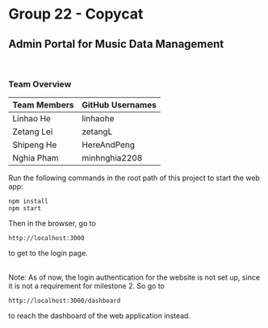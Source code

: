 # Group 22 - Copycat
## Admin Portal for Music Data Management

<br>

### Team Overview
Team Members | GitHub Usernames
-------------|-----------------
Linhao He 	 |	linhaohe
Zetang Lei	 |	zetangL
Shipeng He	 |	HereAndPeng
Nghia Pham   |  minhnghia2208


Run the following commands in the root path of this project to start the web app: <br>
```
npm install
npm start
```
Then in the browser, go to
```
http://localhost:3000
```
to get to the login page. <br>
<br>

Note: As of now, the login authentication for the website is not set up, since it is not a requirement for milestone 2. So go to
```
http://localhost:3000/dashboard
```
to reach the dashboard of the web application instead.